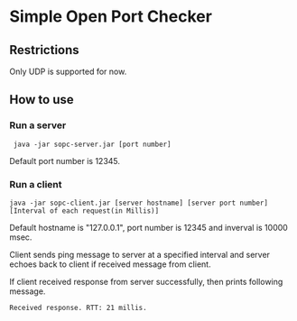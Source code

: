 # Simple Open Port Checker

## Restrictions

Only UDP is supported for now.

## How to use

### Run a server

     java -jar sopc-server.jar [port number]

Default port number is 12345.

### Run a client

    java -jar sopc-client.jar [server hostname] [server port number] [Interval of each request(in Millis)]

Default hostname is "127.0.0.1", port number is 12345 and inverval is 10000 msec.

Client sends ping message to server at a specified interval and server echoes back to client if received message from client. 

If client received response from server successfully, then prints following message.

    Received response. RTT: 21 millis.

